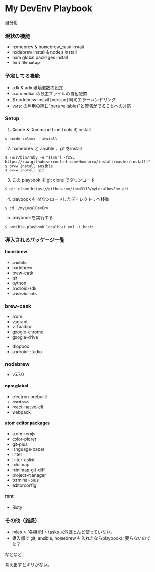 # My DevEnv Playbook
自分用

### 現状の機能
- homebrew & homebrew_cask install
- nodebrew install & nodejs install
- npm global packages install
- font file setup

### 予定してる機能
- adk & adn 環境変数の設定
- atom editor の設定ファイルの自動配置
- $ nodebrew install [version] 時のエラーハンドリング
- vars: の利用の際に"bera valiables"と警告がでることへの対応


### Setup
1. Xcode & Command Line Tools の install
```
$ xcode-select --install
```
2. homebrew と ansible 、git をinstall
```
$ /usr/bin/ruby -e "$(curl -fsSL https://raw.githubusercontent.com/Homebrew/install/master/install)"
$ brew install ansible
$ brew install git
```
3. この playbook を git clone でダウンロード
```bash
$ git clone https://github.com/tomo3110/myLocalDevEnv.git
```
4. playbook を ダウンロードしたディレクトリへ移動
```
$ cd ./myLocalDevEnv
```
5. playbook を実行する
```
$ ansible-playbook localhost.yml -i hosts
```

### 導入されるパッケージ一覧
#### homebrew
- ansible
- nodebrew
- brew-cask
- git
- python
- android-sdk
- android-ndk

### brew-cask
- atom
- vagrant
- virtualbox
- google-chrome
- google-drive
<!-- - java  -->
- dropbox
- android-studio

### nodebrew
- v5.7.0

#### npm global
- electron-prebuild
- cordova
- react-native-cli
- webpack

#### atom editor packages
- atom-ternjs
- color-picker
- git-plus
- language-babel
- linter
- linter-eslint
- minimap
- minimap-git-diff
- project-manager
- terminal-plus
- editorconfig

#### font
- Ricty

### その他（雑感）
- roles > [各機能] > tasks 以外ほとんど使っていない。
- 導入部で git, ansible, homebrew を入れたならplaybookに要らないのでは？

などなど...

考え出すとキリがない。
